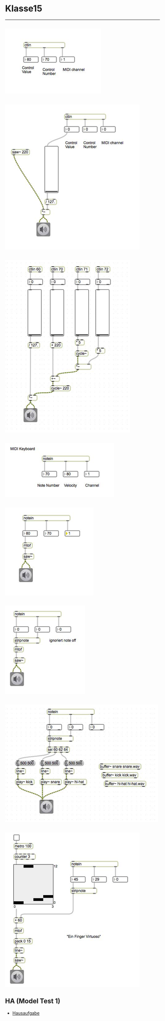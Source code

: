 # Klasse15


---
![](Klasse9/9-1.png)
---
![](Klasse9/9-2.png)
---
![](Klasse9/9-3.png)
---
![](Klasse9/9-4.png)
---
![](Klasse9/9-5.png)
---
![](Klasse9/9-6.png)
---
![](Klasse9/9-7.png)
---
![](Klasse9/9-8.png)
---

## HA (Model Test 1)

- [Hausaufgabe](Klasse9/HA.zip)
